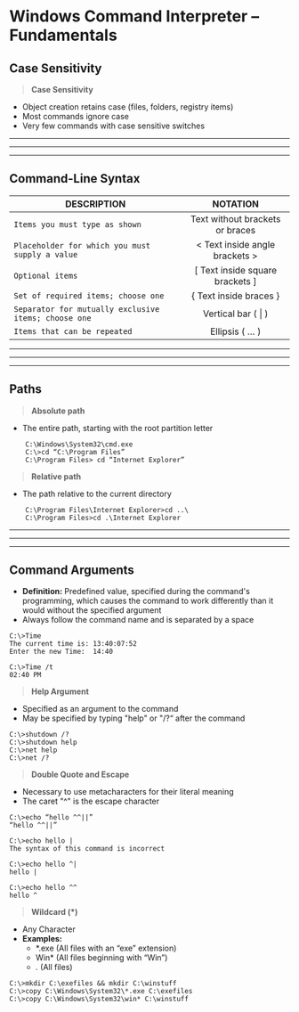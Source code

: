 # Windows Command Interpreter – Fundamentals

## Case Sensitivity
> **Case Sensitivity**
- Object creation retains case (files, folders, registry items)
- Most commands ignore case
- Very few commands with case sensitive switches

---
---
---

## Command-Line Syntax

| **DESCRIPTION** | **NOTATION** |
|-----------------|:------------:|
| `Items you must type as shown` | Text without brackets or braces |
| `Placeholder for which you must supply a value` | < Text inside angle brackets > |
| `Optional items` | [ Text inside square brackets ] |
| `Set of required items; choose one` | { Text inside braces } |
| `Separator for mutually exclusive items; choose one` | Vertical bar ( \| )
| `Items that can be repeated` | Ellipsis ( … ) |

---
---
---

## Paths

> **Absolute path**
- The entire path, starting with the root partition letter

```
    C:\Windows\System32\cmd.exe
    C:\>cd “C:\Program Files”
    C:\Program Files> cd “Internet Explorer”
```

> **Relative path**
- The path relative to the current directory

```
    C:\Program Files\Internet Explorer>cd ..\
    C:\Program Files>cd .\Internet Explorer
```
---
---
---

## Command Arguments

- **Definition:** Predefined value, specified during the command's programming, which causes the command to work differently than it would without the specified argument
- Always follow the command name and is separated by a space

```
C:\>Time
The current time is: 13:40:07:52
Enter the new Time:  14:40

C:\>Time /t
02:40 PM
```

> **Help Argument**
- Specified as an argument to the command
- May be specified by typing "help" or "/?“ after the command

```
C:\>shutdown /?
C:\>shutdown help
C:\>net help
C:\>net /?
```

> **Double Quote and Escape**
- Necessary to use metacharacters for their literal meaning
- The caret "^" is the escape character

```
C:\>echo “hello ^^||”
“hello ^^||”

C:\>echo hello |
The syntax of this command is incorrect

C:\>echo hello ^|
hello |

C:\>echo hello ^^
hello ^
```

> **Wildcard (\*)**
- Any Character
- **Examples:**
    - *.exe (All files with an “exe” extension)
    - Win* (All files beginning with “Win”)
    - *.* (All files)

```
C:\>mkdir C:\exefiles && mkdir C:\winstuff
C:\>copy C:\Windows\System32\*.exe C:\exefiles
C:\>copy C:\Windows\System32\win* C:\winstuff

```